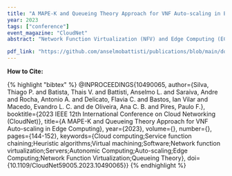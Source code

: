 ```yaml
---
title: "A MAPE-K and Queueing Theory Approach for VNF Auto-scaling in Edge Computin"
year: 2023
tags: ["conference"]
event_magazine: "CloudNet"
abstract: "Network Function Virtualization (NFV) and Edge Computing (EC) can accommodate various services on a shared virtualized infrastructure. By using distributed resources available at the network edge, the EC paradigm contributes to share service provisioning. To improve agility and flexibility for service provisioning while reducing deployment costs for infrastructure providers, NFV virtualizes computing, network, and storage resources to decouple network functions from the underlying hardware. Therefore, typical network functions in a virtualized network environment are implemented as software entities called Virtual Network Functions (VNFs), which can run on Virtual Machines (VMs) or containers within off-the-shelf servers. The integration of EC and NFV allows the creation of VNF chains, known as Service Function Chains (SFC), representing end-to-end services and their deployment on edge servers. Edge nodes tend to provide fewer stable services once the environment where they are located is unpredictable. Thus, running SFCs with an unpredictable workload is challenging, and many components may cooperate to meet the required Service Level Agreement (SLA). Therefore, such environments require strategies for automatically scaling VNFs as a function of workload fluctuation. This work addressed the VNF scaling problem by providing a novel MAPE-K-based architecture and a queue-based algorithm to dynamically scale VNF in the edge. We demonstrate that the proposed approach outperforms purely reactive auto-scaling."

pdf_link: "https://github.com/anselmobattisti/publications/blob/main/docs/2023/CloudNet/article.pdf"
---
```


<strong>How to Cite:</strong>

{% highlight "bibtex" %}
@INPROCEEDINGS{10490065,
  author={Silva, Thiago P. and Batista, Thais V. and Battisti, Anselmo L. and Saraiva, Andre and Rocha, Antonio A. and Delicato, Flavia C. and Bastos, Ian Vilar and Macedo, Evandro L. C. and de Oliveira, Ana C. B. and Pires, Paulo F.},
  booktitle={2023 IEEE 12th International Conference on Cloud Networking (CloudNet)}, 
  title={A MAPE-K and Queueing Theory Approach for VNF Auto-scaling in Edge Computing}, 
  year={2023},
  volume={},
  number={},
  pages={144-152},
  keywords={Cloud computing;Service function chaining;Heuristic algorithms;Virtual machining;Software;Network function virtualization;Servers;Autonomic Computing;Auto-scaling;Edge Computing;Network Function Virtualization;Queueing Theory},
  doi={10.1109/CloudNet59005.2023.10490065}}
{% endhighlight %}